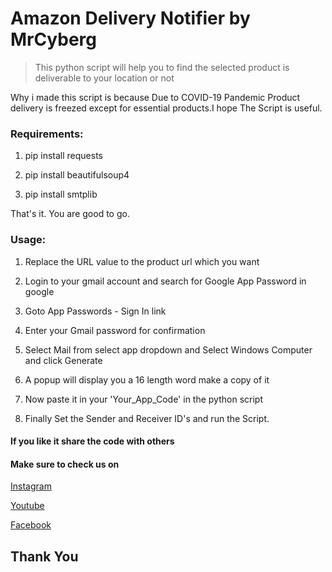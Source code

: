 <h1>Amazon Delivery Notifier by MrCyberg</h1>

> This python script will help you to find the selected product is deliverable to your location or not

Why i made this script is because Due to COVID-19 Pandemic Product delivery is freezed except for essential products.I hope The Script is useful.

<h3>Requirements:</h3>

1. pip install requests

2. pip install beautifulsoup4

3. pip install smtplib

That's it. You are good to go.

<h3>Usage:</h3>

1. Replace the URL value to the product url which you want

2. Login to your gmail account and search for Google App Password in google

3. Goto App Passwords - Sign In link

4. Enter your Gmail password for confirmation

5. Select Mail from select app dropdown and Select Windows Computer and click Generate

6. A popup will display you a 16 length word make a copy of it

7. Now paste it in your 'Your_App_Code' in the python script

8. Finally Set the Sender and Receiver ID's and run the Script.

<h4>If you like it share the code with others</h4>

<h4>Make sure to check us on</h4>

[Instagram](https://www.instagram.com/etr_infotech)

[Youtube](https://www.youtube.com/channel/UCmwUzMbbF5oh6ckWLZ-4RwA)

[Facebook](https://www.facebook.com/ETR-Infotech-115507843476859)
</h4>

<h2>Thank You</h2>

